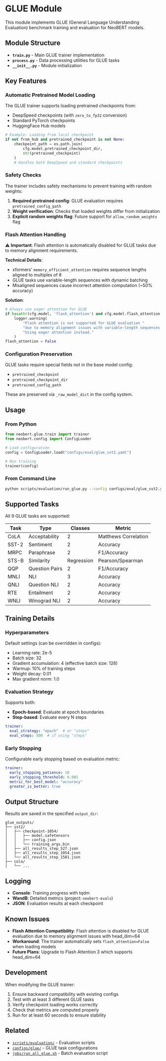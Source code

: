 # GLUE Module

This module implements GLUE (General Language Understanding Evaluation) benchmark training and evaluation for NeoBERT models.

## Module Structure

- **`train.py`** - Main GLUE trainer implementation
- **`process.py`** - Data processing utilities for GLUE tasks
- **`__init__.py`** - Module initialization

## Key Features

### Automatic Pretrained Model Loading

The GLUE trainer supports loading pretrained checkpoints from:
- DeepSpeed checkpoints (with `zero_to_fp32` conversion)
- Standard PyTorch checkpoints
- HuggingFace Hub models

```python
# Example: Loading from local checkpoint
if not from_hub and pretrained_checkpoint is not None:
    checkpoint_path = os.path.join(
        cfg.model.pretrained_checkpoint_dir, 
        str(pretrained_checkpoint)
    )
    # Handles both DeepSpeed and standard checkpoints
```

### Safety Checks

The trainer includes safety mechanisms to prevent training with random weights:

1. **Required pretrained config**: GLUE evaluation requires `pretrained_config_path`
2. **Weight verification**: Checks that loaded weights differ from initialization
3. **Explicit random weights flag**: Future support for `allow_random_weights` flag

### Flash Attention Handling

⚠️ **Important**: Flash attention is automatically disabled for GLUE tasks due to memory alignment requirements.

**Technical Details**:
- xformers' `memory_efficient_attention` requires sequence lengths aligned to multiples of 8
- GLUE tasks use variable-length sequences with dynamic batching
- Misaligned sequences cause incorrect attention computation (~50% accuracy)

**Solution**:
```python
# Always use eager attention for GLUE
if hasattr(cfg.model, 'flash_attention') and cfg.model.flash_attention:
    logger.warning(
        "Flash attention is not supported for GLUE evaluation "
        "due to memory alignment issues with variable-length sequences. "
        "Using eager attention instead."
    )
flash_attention = False
```

### Configuration Preservation

GLUE tasks require special fields not in the base model config:
- `pretrained_checkpoint`
- `pretrained_checkpoint_dir`
- `pretrained_config_path`

These are preserved via `_raw_model_dict` in the config system.

## Usage

### From Python

```python
from neobert.glue.train import trainer
from neobert.config import ConfigLoader

# Load configuration
config = ConfigLoader.load("configs/eval/glue_sst2.yaml")

# Run training
trainer(config)
```

### From Command Line

```bash
python scripts/evaluation/run_glue.py --config configs/eval/glue_sst2.yaml
```

## Supported Tasks

All 9 GLUE tasks are supported:

| Task | Type | Classes | Metric |
|------|------|---------|--------|
| CoLA | Acceptability | 2 | Matthews Correlation |
| SST-2 | Sentiment | 2 | Accuracy |
| MRPC | Paraphrase | 2 | F1/Accuracy |
| STS-B | Similarity | Regression | Pearson/Spearman |
| QQP | Question Pairs | 2 | F1/Accuracy |
| MNLI | NLI | 3 | Accuracy |
| QNLI | Question NLI | 2 | Accuracy |
| RTE | Entailment | 2 | Accuracy |
| WNLI | Winograd NLI | 2 | Accuracy |

## Training Details

### Hyperparameters

Default settings (can be overridden in configs):
- Learning rate: 2e-5
- Batch size: 32
- Gradient accumulation: 4 (effective batch size: 128)
- Warmup: 10% of training steps
- Weight decay: 0.01
- Max gradient norm: 1.0

### Evaluation Strategy

Supports both:
- **Epoch-based**: Evaluate at epoch boundaries
- **Step-based**: Evaluate every N steps

```yaml
trainer:
  eval_strategy: "epoch"  # or "steps"
  eval_steps: 500  # if using "steps"
```

### Early Stopping

Configurable early stopping based on evaluation metric:

```yaml
trainer:
  early_stopping_patience: 10
  early_stopping_threshold: 0.001
  metric_for_best_model: "accuracy"
  greater_is_better: true
```

## Output Structure

Results are saved in the specified `output_dir`:

```
glue_outputs/
├── sst2/
│   ├── checkpoint-1054/
│   │   ├── model.safetensors
│   │   ├── config.json
│   │   └── training_args.bin
│   ├── all_results_step_527.json
│   ├── all_results_step_1054.json
│   └── all_results_step_1581.json
├── cola/
│   └── ...
```

## Logging

- **Console**: Training progress with tqdm
- **WandB**: Detailed metrics (project: `neobert-evals`)
- **JSON**: Evaluation results at each checkpoint

## Known Issues

- **Flash Attention Compatibility**: Flash attention is disabled for GLUE evaluation due to memory alignment issues with head_dim=64
- **Workaround**: The trainer automatically sets `flash_attention=False` when loading models
- **Future Plans**: Upgrade to Flash Attention 3 which supports head_dim=64

## Development

When modifying the GLUE trainer:

1. Ensure backward compatibility with existing configs
2. Test with at least 3 different GLUE tasks
3. Verify checkpoint loading works correctly
4. Check that metrics are computed properly
5. Run for at least 60 seconds to ensure stability

## Related

- [`scripts/evaluation/`](../../../scripts/evaluation/) - Evaluation scripts
- [`configs/glue/`](../../../configs/glue/) - GLUE task configurations
- [`jobs/run_all_glue.sh`](../../../jobs/run_all_glue.sh) - Batch evaluation script